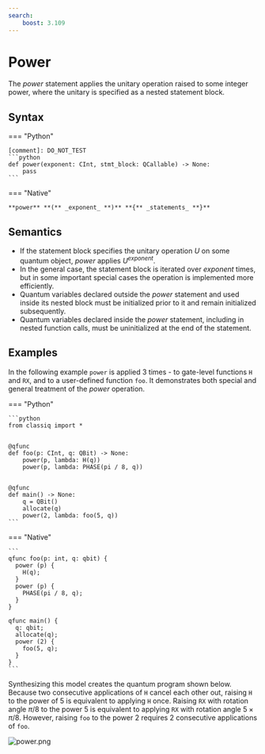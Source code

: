 ```yaml
---
search:
    boost: 3.109
---
```


# Power

The _power_ statement applies the unitary operation raised to some integer power,
where the unitary is specified as a nested statement block.

## Syntax

=== "Python"

    [comment]: DO_NOT_TEST
    ```python
    def power(exponent: CInt, stmt_block: QCallable) -> None:
        pass
    ```

=== "Native"

    **power** **(** _exponent_ **)** **{** _statements_ **}**

## Semantics

-   If the statement block specifies the unitary operation $U$ on some quantum object,
    _power_ applies $U^{exponent}$.
-   In the general case, the statement block is iterated over _exponent_ times, but in some important
    special cases the operation is implemented more efficiently.
-   Quantum variables declared outside the _power_ statement and used inside its nested
    block must be initialized prior to it and remain initialized subsequently.
-   Quantum variables declared inside the _power_ statement, including in
    nested function calls, must be uninitialized at the end of the statement.

## Examples

In the following example `power` is applied 3 times - to gate-level functions `H` and `RX`,
and to a user-defined function `foo`. It demonstrates both special and general treatment
of the _power_ operation.

=== "Python"

    ```python
    from classiq import *


    @qfunc
    def foo(p: CInt, q: QBit) -> None:
        power(p, lambda: H(q))
        power(p, lambda: PHASE(pi / 8, q))


    @qfunc
    def main() -> None:
        q = QBit()
        allocate(q)
        power(2, lambda: foo(5, q))
    ```

=== "Native"

    ```
    qfunc foo(p: int, q: qbit) {
      power (p) {
        H(q);
      }
      power (p) {
        PHASE(pi / 8, q);
      }
    }

    qfunc main() {
      q: qbit;
      allocate(q);
      power (2) {
        foo(5, q);
      }
    }
    ```

Synthesizing this model creates the quantum program shown below.
Because two consecutive applications of `H` cancel each other out, raising `H` to the power
of 5 is equivalent to applying `H` once. Raising `RX` with rotation angle $\pi / 8$ to the
power 5 is equivalent to applying `RX` with rotation angle $5 \times \pi / 8$. However, raising
`foo` to the power 2 requires 2 consecutive applications of `foo`.

![power.png](resources/power.png)
